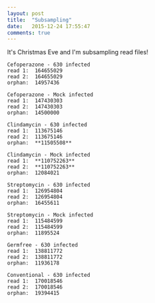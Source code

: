 ```yaml
---
layout: post
title:  "Subsampling"
date:   2015-12-24 17:55:47
comments: true
---
```





It's Christmas Eve and I'm subsampling read files!



	Cefoperazone - 630 infected
	read 1:  164655029
	read 2:  164655029
	orphan:  14957436

	Cefoperazone - Mock infected
	read 1:  147430303
	read 2:  147430303
	orphan:  14500000

	Clindamycin - 630 infected
	read 1:  113675146
	read 2:  113675146
	orphan:  **11505508**

	Clindamycin - Mock infected
	read 1:  **110752263**
	read 2:  **110752263**
	orphan:  12084021

	Streptomycin - 630 infected
	read 1:  126954804
	read 2:  126954804
	orphan:  16455611

	Streptomycin - Mock infected
	read 1:  115484599
	read 2:  115484599
	orphan:  11895524

	Germfree - 630 infected
	read 1:  138811772
	read 2:  138811772
	orphan:  11936178

	Conventional - 630 infected
	read 1:  170018546
	read 2:  170018546
	orphan:  19394415
	
	
	
	
	
	
	
	
	
	
	